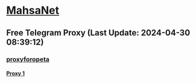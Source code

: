 
# [MahsaNet](https://t.me/mahsa_net)
## Free Telegram Proxy (Last Update: 2024-04-30 08:39:12)
### [proxyforopeta](https://t.me/proxyforopeta)
#### [Proxy 1](tg://proxy?server=37.27.8.188&port=443&secret=3QAAAAAAAAAAAAAAAAAAAAA=)

    